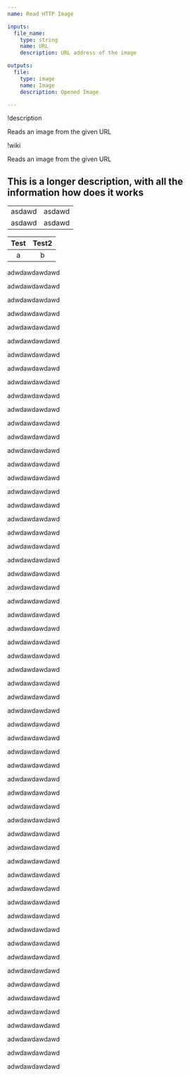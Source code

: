 ```yaml
---
name: Read HTTP Image

inputs:
  file_name:
    type: string
    name: URL
    description: URL address of the image

outputs:
  file:
    type: image
    name: Image
    description: Opened Image

---
```


!description

Reads an image from the given URL

!wiki

Reads an image from the given URL

## This is a longer description, with all the information how does it works
<table>
	<tr>
		<td>
		asdawd
		</td>
		<td>
		asdawd
		</td>
	</tr>
	<tr>
		<td>
		asdawd
		</td>
		<td>
		asdawd
		</td>
	</tr>
</table>

 Test  | Test2
:-----:|:-----:
 a     | b

adwdawdawdawd


adwdawdawdawd


adwdawdawdawd


adwdawdawdawd


adwdawdawdawd


adwdawdawdawd


adwdawdawdawd


adwdawdawdawd


adwdawdawdawd


adwdawdawdawd


adwdawdawdawd


adwdawdawdawd


adwdawdawdawd


adwdawdawdawd


adwdawdawdawd


adwdawdawdawd


adwdawdawdawd


adwdawdawdawd


adwdawdawdawd


adwdawdawdawd


adwdawdawdawd


adwdawdawdawd


adwdawdawdawd


adwdawdawdawd


adwdawdawdawd


adwdawdawdawd


adwdawdawdawd


adwdawdawdawd


adwdawdawdawd


adwdawdawdawd


adwdawdawdawd


adwdawdawdawd


adwdawdawdawd


adwdawdawdawd


adwdawdawdawd


adwdawdawdawd


adwdawdawdawd


adwdawdawdawd


adwdawdawdawd


adwdawdawdawd


adwdawdawdawd


adwdawdawdawd


adwdawdawdawd


adwdawdawdawd


adwdawdawdawd


adwdawdawdawd


adwdawdawdawd


adwdawdawdawd


adwdawdawdawd


adwdawdawdawd


adwdawdawdawd


adwdawdawdawd


adwdawdawdawd


adwdawdawdawd


adwdawdawdawd


adwdawdawdawd


adwdawdawdawd


adwdawdawdawd


adwdawdawdawd
